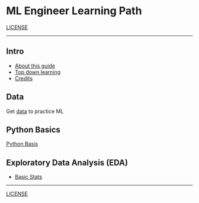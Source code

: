 <link rel='stylesheet' href='assets/css/main.css'/>

# ML Engineer Learning Path

[LICENSE](LICENSE.md)

---

## Intro
* [About this guide](about.md)
* [Top down learning](top-down-learning.md)
* [Credits](credits.md)

## Data
Get [data](data.md) to practice ML

## Python Basics
[Python Basis](python/0-README.md)

## Exploratory Data Analysis (EDA)
* [Basic Stats](stats-1.md)

---
[LICENSE](LICENSE.md)
